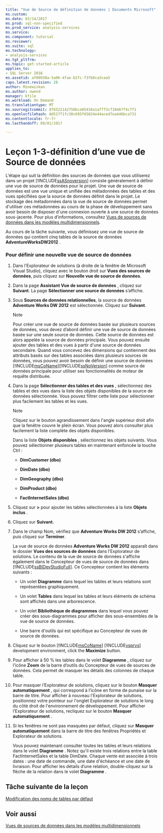 ```yaml
---
title: "Vue de Source de définition de données | Documents Microsoft"
ms.custom: 
ms.date: 03/14/2017
ms.prod: sql-non-specified
ms.prod_service: analysis-services
ms.service: 
ms.component: tutorial
ms.reviewer: 
ms.suite: sql
ms.technology:
- analysis-services
ms.tgt_pltfrm: 
ms.topic: get-started-article
applies_to:
- SQL Server 2016
ms.assetid: af00938a-5a06-4fae-b2fc-f3fb0ca3cea5
caps.latest.revision: 28
author: Minewiskan
ms.author: owend
manager: kfile
ms.workload: On Demand
ms.translationtype: MT
ms.sourcegitcommit: 876522142756bca05416a1afff3cf10467f4c7f1
ms.openlocfilehash: 8d517f1fc30c695f65024e44aced7ea446bca731
ms.contentlocale: fr-fr
ms.lasthandoff: 09/01/2017

---
```

# <a name="lesson-1-3---defining-a-data-source-view"></a>Leçon 1-3-définition d’une vue de Source de données
L'étape qui suit la définition des sources de données que vous utiliserez dans un projet [!INCLUDE[ssASnoversion](../includes/ssasnoversion-md.md)] consiste généralement à définir une vue de source de données pour le projet. Une vue de source de données est une vue unique et unifiée des métadonnées des tables et des vues spécifiées que la source de données définit dans le projet. Le stockage des métadonnées dans la vue de source de données permet d'utiliser ces métadonnées au cours de la phase de développement sans avoir besoin de disposer d'une connexion ouverte à une source de données sous-jacente. Pour plus d’informations, consultez [Vues de sources de données dans les modèles multidimensionnels](../analysis-services/multidimensional-models/data-source-views-in-multidimensional-models.md).  
  
Au cours de la tâche suivante, vous définissez une vue de source de données qui contient cinq tables de la source de données **AdventureWorksDW2012** .  
  
### <a name="to-define-a-new-data-source-view"></a>Pour définir une nouvelle vue de source de données  
  
1.  Dans l’Explorateur de solutions (à droite de la fenêtre de Microsoft Visual Studio), cliquez avec le bouton droit sur **Vues des sources de données**, puis cliquez sur **Nouvelle vue de source de données**.  
  
2.  Dans la page **Assistant Vue de source de données** , cliquez sur **Suivant**. La page **Sélectionner une source de données** s’affiche.  
  
3.  Sous **Sources de données relationnelles**, la source de données **Adventure Works DW 2012** est sélectionnée. Cliquez sur **Suivant**.  
  
    > [!NOTE]  
    > Pour créer une vue de source de données basée sur plusieurs sources de données, vous devez d’abord définir une vue de source de données basée sur une seule source de données. Cette source de données est alors appelée la source de données principale. Vous pouvez ensuite ajouter des tables et des vues à partir d'une source de données secondaire. Quand vous concevez des dimensions qui contiennent des attributs basés sur des tables associées dans plusieurs sources de données, vous pouvez avoir besoin de définir une source de données [!INCLUDE[msCoName](../includes/msconame-md.md)][!INCLUDE[ssNoVersion](../includes/ssnoversion-md.md)] comme source de données principale pour utiliser ses fonctionnalités de moteur de requête distribuée.  
  
4.  Dans la page **Sélectionner des tables et des vues** , sélectionnez des tables et des vues dans la liste des objets disponibles de la source de données sélectionnée. Vous pouvez filtrer cette liste pour sélectionner plus facilement les tables et les vues.  
  
    > [!NOTE]  
    > Cliquez sur le bouton agrandissement dans l'angle supérieur droit afin que la fenêtre couvre le plein écran. Vous pouvez alors consulter plus facilement la liste complète des objets disponibles.  
  
    Dans la liste **Objets disponibles** , sélectionnez les objets suivants. Vous pouvez sélectionner plusieurs tables en maintenant enfoncée la touche Ctrl :  
  
    -   **DimCustomer (dbo)**  
  
    -   **DimDate (dbo)**  
  
    -   **DimGeography (dbo)**  
  
    -   **DimProduct (dbo)**  
  
    -   **FactInternetSales (dbo)**  
  
5.  Cliquez sur **>** pour ajouter les tables sélectionnées à la liste **Objets inclus** .  
  
6.  Cliquez sur **Suivant.**  
  
7.  Dans le champ Nom, vérifiez que **Adventure Works DW 2012** s’affiche, puis cliquez sur **Terminer**.  
  
    La vue de source de données **Adventure Works DW 2012** apparaît dans le dossier **Vues des sources de données** dans l’Explorateur de solutions. Le contenu de la vue de source de données s'affiche également dans le Concepteur de vues de source de données dans [!INCLUDE[ssBIDevStudioFull](../includes/ssbidevstudiofull-md.md)]. Ce Concepteur contient les éléments suivants :  
  
    -   Un volet **Diagramme** dans lequel les tables et leurs relations sont représentées graphiquement.  
  
    -   Un volet **Tables** dans lequel les tables et leurs éléments de schéma sont affichés dans une arborescence.  
  
    -   Un volet **Bibliothèque de diagrammes** dans lequel vous pouvez créer des sous-diagrammes pour afficher des sous-ensembles de la vue de source de données.  
  
    -   Une barre d'outils qui est spécifique au Concepteur de vues de source de données.  
  
8.  Cliquez sur le bouton [!INCLUDE[msCoName](../includes/msconame-md.md)] [!INCLUDE[vsprvs](../includes/vsprvs-md.md)] development environment, click the **Maximize** button.  
  
9. Pour afficher à 50 % les tables dans le volet **Diagramme** , cliquez sur l’icône **Zoom** de la barre d’outils du Concepteur de vues de sources de données. Cela permet de masquer les détails des colonnes de chaque table.  
  
10. Pour masquer l’Explorateur de solutions, cliquez sur le bouton **Masquer automatiquement** , qui correspond à l’icône en forme de punaise sur la barre de titre. Pour afficher à nouveau l'Explorateur de solutions, positionnez votre pointeur sur l'onglet Explorateur de solutions le long du côté droit de l'environnement de développement. Pour afficher l’Explorateur de solutions, recliquez sur le bouton **Masquer automatiquement** .  
  
11. Si les fenêtres ne sont pas masquées par défaut, cliquez sur **Masquer automatiquement** dans la barre de titre des fenêtres Propriétés et Explorateur de solutions.  
  
    Vous pouvez maintenant consulter toutes les tables et leurs relations dans le volet **Diagramme** . Notez qu'il existe trois relations entre la table FactInternetSales et la table DimDate. Chaque vente est associée à trois dates : une date de commande, une date d'échéance et une date de livraison. Pour afficher les détails d’une relation, double-cliquez sur la flèche de la relation dans le volet **Diagramme** .  
  
## <a name="next-task-in-lesson"></a>Tâche suivante de la leçon  
[Modification des noms de tables par défaut](../analysis-services/lesson-1-4-modifying-default-table-names.md)  
  
## <a name="see-also"></a>Voir aussi  
[Vues de sources de données dans les modèles multidimensionnels](../analysis-services/multidimensional-models/data-source-views-in-multidimensional-models.md)  
  
  
  

